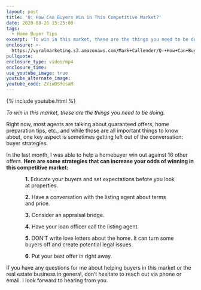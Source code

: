 ```yaml
---
layout: post
title: 'Q: How Can Buyers Win in This Competitive Market?'
date: 2020-08-26 15:25:00
tags:
  - Home Buyer Tips
excerpt: 'To win in this market, these are the things you need to be doing.'
enclosure: >-
  https://vyralmarketing.s3.amazonaws.com/Mark+Callender/Q-+How+Can+Buyers+Win+in+This+Competitive+Market_.mp4
pullquote:
enclosure_type: video/mp4
enclosure_time:
use_youtube_image: true
youtube_alternate_image:
youtube_code: ZYiwDSfesaM
---
```


{% include youtube.html %}

*To win in this market, these are the things you need to be doing.*

Right now, most agents are talking about guaranteed offers, home preparation tips, etc., and while those are all important things to know about, one key aspect is sometimes getting left out of the conversation: buyer strategies.

In the last month, I was able to help a homebuyer win out against 16 other offers. **Here are some strategies that can increase your odds of winning in this competitive market:**

<p style="margin-left:10%; margin-right:10%;"><b>1.</b>  Educate your buyers and set expectations before you look at properties.

<p style="margin-left:10%; margin-right:10%;"><b>2.</b>  Have a conversation with the listing agent about terms and price.

<p style="margin-left:10%; margin-right:10%;"><b>3.</b>  Consider an appraisal bridge.&nbsp;

<p style="margin-left:10%; margin-right:10%;"><b>4.</b>  Have your loan officer call the listing agent.

<p style="margin-left:10%; margin-right:10%;"><b>5.</b>  DON’T write love letters about the home. It can turn some buyers off and create potential legal issues.

<p style="margin-left:10%; margin-right:10%;"><b>6.</b>  Put your best offer in right away.

If you have any questions for me about helping buyers in this market or the real estate business in general, don’t hesitate to reach out via phone or email. I look forward to hearing from you.